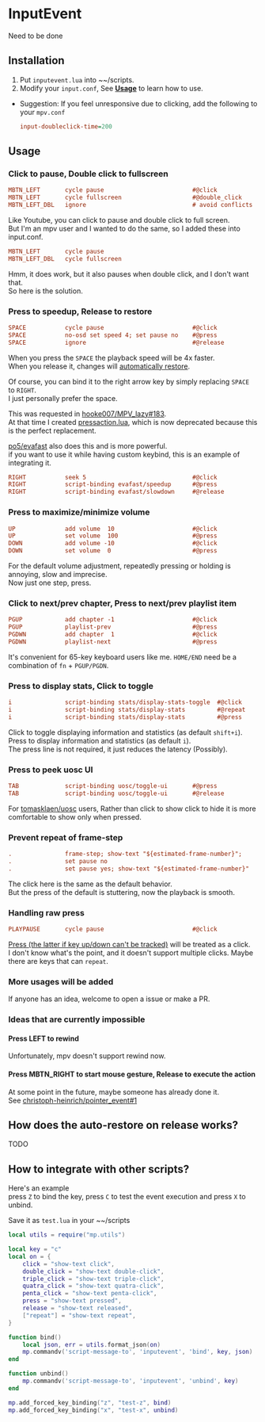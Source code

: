# InputEvent

Need to be done

## Installation

1. Put `inputevent.lua` into ~~/scripts.
2. Modify your `input.conf`, See [**Usage**](https://github.com/Natural-Harmonia-Gropius/InputEvent#usage) to learn how to use.

- Suggestion: If you feel unresponsive due to clicking, add the following to your `mpv.conf`

  ```ini
  input-doubleclick-time=200
  ```

## Usage

### Click to pause, Double click to fullscreen

```ini
MBTN_LEFT       cycle pause                         #@click
MBTN_LEFT       cycle fullscreen                    #@double_click
MBTN_LEFT_DBL   ignore                              # avoid conflicts
```

Like Youtube, you can click to pause and double click to full screen.  
But I'm an mpv user and I wanted to do the same, so I added these into input.conf.

```ini
MBTN_LEFT       cycle pause
MBTN_LEFT_DBL   cycle fullscreen
```

Hmm, it does work, but it also pauses when double click, and I don't want that.  
So here is the solution.

### Press to speedup, Release to restore

```ini
SPACE           cycle pause                         #@click
SPACE           no-osd set speed 4; set pause no    #@press
SPACE           ignore                              #@release
```

When you press the `SPACE` the playback speed will be 4x faster.  
When you release it, changes will [automatically restore](https://github.com/Natural-Harmonia-Gropius/InputEvent#how-does-the-auto-restore-on-release-works).

Of course, you can bind it to the right arrow key by simply replacing `SPACE` to `RIGHT`.  
I just personally prefer the space.

This was requested in [hooke007/MPV_lazy#183](https://github.com/hooke007/MPV_lazy/discussions/183).  
At that time I created [pressaction.lua](https://github.com/Natural-Harmonia-Gropius/mpv_config/blob/990a19fcd7ca91ff5f9cdfa01184c8d25a7932e8/scripts/pressaction.lua), which is now deprecated because this is the perfect replacement.

[po5/evafast](https://github.com/po5/evafast) also does this and is more powerful.  
if you want to use it while having custom keybind, this is an example of integrating it.

```ini
RIGHT           seek 5                              #@click
RIGHT           script-binding evafast/speedup      #@press
RIGHT           script-binding evafast/slowdown     #@release
```

### Press to maximize/minimize volume

```ini
UP              add volume  10                      #@click
UP              set volume  100                     #@press
DOWN            add volume -10                      #@click
DOWN            set volume  0                       #@press
```

For the default volume adjustment, repeatedly pressing or holding is annoying, slow and imprecise.  
Now just one step, press.

### Click to next/prev chapter, Press to next/prev playlist item

```ini
PGUP            add chapter -1                      #@click
PGUP            playlist-prev                       #@press
PGDWN           add chapter  1                      #@click
PGDWN           playlist-next                       #@press
```

It's convenient for 65-key keyboard users like me. `HOME/END` need be a combination of `fn` + `PGUP/PGDN`.

### Press to display stats, Click to toggle

```ini
i               script-binding stats/display-stats-toggle  #@click
i               script-binding stats/display-stats         #@repeat
i               script-binding stats/display-stats         #@press
```

Click to toggle displaying information and statistics (as default `shift+i`).  
Press to display information and statistics (as default `i`).  
The press line is not required, it just reduces the latency (Possibly).

### Press to peek uosc UI

```ini
TAB             script-binding uosc/toggle-ui       #@press
TAB             script-binding uosc/toggle-ui       #@release
```

For [tomasklaen/uosc](https://github.com/tomasklaen/uosc) users, Rather than click to show click to hide it is more comfortable to show only when pressed.

### Prevent repeat of frame-step

```ini
.               frame-step; show-text "${estimated-frame-number}";      #@click
.               set pause no                                            #@press
.               set pause yes; show-text "${estimated-frame-number}"    #@release
```

The click here is the same as the default behavior.  
But the press of the default is stuttering, now the playback is smooth.

### Handling raw press

```ini
PLAYPAUSE       cycle pause                         #@click
```

[Press (the latter if key up/down can't be tracked)](https://mpv.io/manual/master/#lua-scripting-event) will be treated as a click.  
I don't know what's the point, and it doesn't support multiple clicks. Maybe there are keys that can `repeat`.

### More usages will be added

If anyone has an idea, welcome to open a issue or make a PR.

### Ideas that are currently impossible

#### Press LEFT to rewind

Unfortunately, mpv doesn't support rewind now.

#### Press MBTN_RIGHT to start mouse gesture, Release to execute the action

At some point in the future, maybe someone has already done it.  
See [christoph-heinrich/pointer_event#1](https://github.com/christoph-heinrich/pointer_event/issues/1)

## How does the auto-restore on release works?

TODO

## How to integrate with other scripts?

Here's an example  
press `Z` to bind the key, press `C` to test the event execution and press `X` to unbind.

Save it as `test.lua` in your ~~/scripts

```lua
local utils = require("mp.utils")

local key = "c"
local on = {
    click = "show-text click",
    double_click = "show-text double-click",
    triple_click = "show-text triple-click",
    quatra_click = "show-text quatra-click",
    penta_click = "show-text penta-click",
    press = "show-text pressed",
    release = "show-text released",
    ["repeat"] = "show-text repeat",
}

function bind()
    local json, err = utils.format_json(on)
    mp.commandv('script-message-to', 'inputevent', 'bind', key, json)
end

function unbind()
    mp.commandv('script-message-to', 'inputevent', 'unbind', key)
end

mp.add_forced_key_binding("z", "test-z", bind)
mp.add_forced_key_binding("x", "test-x", unbind)
```
